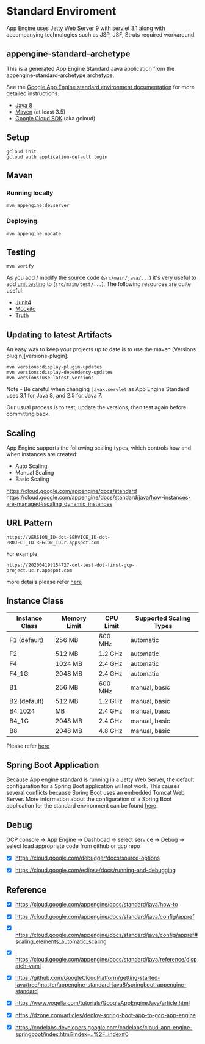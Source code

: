 Standard Enviroment
============================
 App Engine uses Jetty Web Server 9 with servlet 3.1 along with accompanying technologies such as JSP, JSF, Struts required workaround.
 
 

## appengine-standard-archetype


This is a generated App Engine Standard Java application from the appengine-standard-archetype archetype.

See the [Google App Engine standard environment documentation][ae-docs] for more
detailed instructions.

[ae-docs]: https://cloud.google.com/appengine/docs/java/


* [Java 8](http://www.oracle.com/technetwork/java/javase/downloads/index.html)
* [Maven](https://maven.apache.org/download.cgi) (at least 3.5)
* [Google Cloud SDK](https://cloud.google.com/sdk/) (aka gcloud)

## Setup

    gcloud init
    gcloud auth application-default login

## Maven
### Running locally

    mvn appengine:devserver

### Deploying

    mvn appengine:update

## Testing

    mvn verify

As you add / modify the source code (`src/main/java/...`) it's very useful to add
[unit testing](https://cloud.google.com/appengine/docs/java/tools/localunittesting)
to (`src/main/test/...`).  The following resources are quite useful:

* [Junit4](http://junit.org/junit4/)
* [Mockito](http://mockito.org/)
* [Truth](http://google.github.io/truth/)

## Updating to latest Artifacts

An easy way to keep your projects up to date is to use the maven [Versions plugin][versions-plugin].

    mvn versions:display-plugin-updates
    mvn versions:display-dependency-updates
    mvn versions:use-latest-versions

Note - Be careful when changing `javax.servlet` as App Engine Standard uses 3.1 for Java 8, and 2.5
for Java 7.

Our usual process is to test, update the versions, then test again before committing back.

[plugin]: http://www.mojohaus.org/versions-maven-plugin/

## Scaling
App Engine supports the following scaling types, which controls how and when instances are created:
* Auto Scaling
* Manual Scaling
* Basic Scaling

https://cloud.google.com/appengine/docs/standard
https://cloud.google.com/appengine/docs/standard/java/how-instances-are-managed#scaling_dynamic_instances

## URL Pattern
```
https://VERSION_ID-dot-SERVICE_ID-dot-PROJECT_ID.REGION_ID.r.appspot.com
```
For example
```
https://20200419t154727-dot-test-dot-first-gcp-project.uc.r.appspot.com
```
more details please refer [here](https://cloud.google.com/appengine/docs/standard/java/an-overview-of-app-engine#versions_and_instances)  

## Instance Class
| Instance Class | Memory Limit | CPU Limit | Supported Scaling Types |
| -------------- | ------------ | --------- | ----------------------- |
| F1 (default)	| 256 MB | 600 MHz	| automatic
|F2	|512 MB	|1.2 GHz	|automatic
|F4	|1024 MB	|2.4 GHz	|automatic
|F4_1G	|2048 MB	|2.4 GHz	|automatic
|B1	|256 MB	|600 MHz	|manual, basic
|B2 (default)	|512 MB	|1.2 GHz	|manual, basic
|B4	1024 |MB	|2.4 GHz	|manual, basic
|B4_1G	|2048 MB	|2.4 GHz	|manual, basic
|B8|	2048 MB	|4.8 GHz	|manual, basic

Please refer [here](https://cloud.google.com/appengine/docs/standard)

## Spring Boot Application

Because App engine standard is running in a Jetty Web Server, the default configuration for a Spring Boot application will not work. 
This causes several conflicts because Spring Boot uses an embedded Tomcat Web Server. More information about the configuration of a Spring Boot application for the standard environment can be found [here](https://github.com/GoogleCloudPlatform/getting-started-java/tree/master/appengine-standard-java8/springboot-appengine-standard).

## Debug
GCP console -> App Engine -> Dashboad -> select service -> Debug -> select load appropriate code from github or gcp repo  

 - [x] https://cloud.google.com/debugger/docs/source-options

 - [x] https://cloud.google.com/eclipse/docs/running-and-debugging


 ## Reference 
 - [x] https://cloud.google.com/appengine/docs/standard/java/how-to
 - [x] https://cloud.google.com/appengine/docs/standard/java/config/appref
 - [x] https://cloud.google.com/appengine/docs/standard/java/config/appref#scaling_elements_automatic_scaling
 - [x] https://cloud.google.com/appengine/docs/standard/java/reference/dispatch-yaml
 - [x] https://github.com/GoogleCloudPlatform/getting-started-java/tree/master/appengine-standard-java8/springboot-appengine-standard
 - [x] https://www.vogella.com/tutorials/GoogleAppEngineJava/article.html
 - [x] https://dzone.com/articles/deploy-spring-boot-app-to-gcp-app-engine
 - [x] https://codelabs.developers.google.com/codelabs/cloud-app-engine-springboot/index.html?index=..%2F..index#0
 